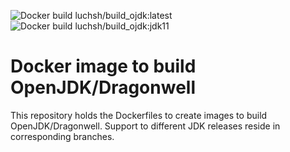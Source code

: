![Docker build luchsh/build_ojdk:latest](https://github.com/luchsh/docker_build_jdk/workflows/Docker%20build%20luchsh/build_ojdk:latest/badge.svg)
![Docker build luchsh/build_ojdk:jdk11](https://github.com/luchsh/docker_build_jdk/workflows/Docker%20build%20luchsh/build_ojdk:jdk11/badge.svg)

# Docker image to build OpenJDK/Dragonwell
This repository holds the Dockerfiles to create images to build OpenJDK/Dragonwell.
Support to different JDK releases reside in corresponding branches.
